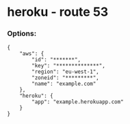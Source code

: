 # heroku - route 53

### Options:
```
{
	"aws": {
		"id": "*******",
		"key": "**************",
		"region": "eu-west-1",
		"zoneid": "*********",
		"name": "example.com"
	},
	"heroku": {
		"app": "example.herokuapp.com"
	}
}
```
